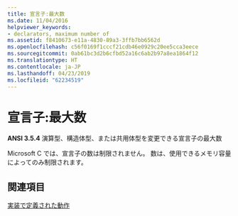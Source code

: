 ```yaml
---
title: 宣言子:最大数
ms.date: 11/04/2016
helpviewer_keywords:
- declarators, maximum number of
ms.assetid: f8410673-e11a-4830-89a3-3ffb7bb6562d
ms.openlocfilehash: c56f0169f1cccf21cdb46e0929c20ee5cca3eece
ms.sourcegitcommit: 0ab61bc3d2b6cfbd52a16c6ab2b97a8ea1864f12
ms.translationtype: HT
ms.contentlocale: ja-JP
ms.lasthandoff: 04/23/2019
ms.locfileid: "62234519"
---
```

# <a name="declarators-maximum-number"></a>宣言子:最大数

**ANSI 3.5.4** 演算型、構造体型、または共用体型を変更できる宣言子の最大数

Microsoft C では、宣言子の数は制限されません。 数は、使用できるメモリ容量によってのみ制限されます。

## <a name="see-also"></a>関連項目

[実装で定義された動作](../c-language/implementation-defined-behavior.md)
